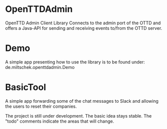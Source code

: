 # OpenTTDAdmin
OpenTTD Admin Client Library
Connects to the admin port of the OTTD and offers a Java-API for sending and receiving events to/from the OTTD server.

# Demo
A simple app presenting how to use the library is to be found under:
de.miltschek.openttdadmin.Demo

# BasicTool
A simple app forwarding some of the chat messages to Slack and allowing the users to reset their companies.

The project is still under development. The basic idea stays stable. The "todo" comments indicate the areas that will change.

